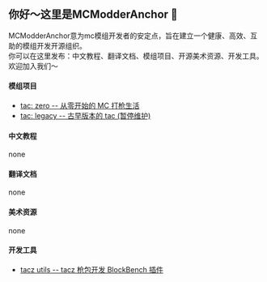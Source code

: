 ## 你好～这里是MCModderAnchor 👋   
MCModderAnchor意为mc模组开发者的安定点，旨在建立一个健康、高效、互助的模组开发开源组织。   
你可以在这里发布：中文教程、翻译文档、模组项目、开源美术资源、开发工具。   
欢迎加入我们～   
#### 模组项目
 - [tac: zero -- 从零开始的 MC 打枪生活](https://github.com/MCModderAnchor/TACZ)   
 - [tac: legacy -- 古早版本的 tac (暂停维护)](https://github.com/MCModderAnchor/TaCG_1.16.5)
#### 中文教程
none   
#### 翻译文档
none   
#### 美术资源
none   
#### 开发工具
- [tacz utils -- tacz 枪包开发 BlockBench 插件](https://github.com/MCModderAnchor/tacz-utils)
